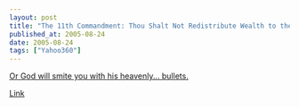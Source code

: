 ```yaml
---
layout: post
title: "The 11th Commandment: Thou Shalt Not Redistribute Wealth to the Poor"
published_at: 2005-08-24
date: 2005-08-24
tags: ["Yahoo360"]
---
```


[Or God will smite you with his heavenly... bullets.](http://news.yahoo.com/s/ap/20050823/ap_on_re_us/robertson_assassination;_ylt=Ap1zPGf7XwNdiuuH7WYM7xas0NUE;_ylu=X3oDMTA3b2NibDltBHNlYwM3MTY-)  

[Link]()  